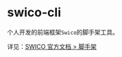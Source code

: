 # swico-cli

个人开发的前端框架`Swico`的脚手架工具。

详见：[SWICO 官方文档 > 脚手架](https://scw1997.github.io/swico-docs/cli.html)


